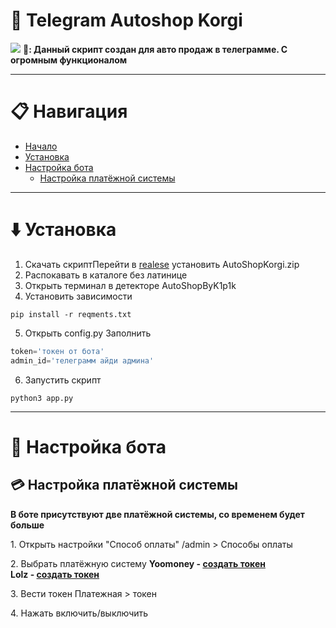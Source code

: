 # :dog: Telegram Autoshop Korgi
![](https://i.imgur.com/Lzch3s4.jpeg)
**🤖: Данный скрипт создан для авто продаж в телеграмме. С огромным функционалом**
___
# 📋 **Навигация**
* [Начало](#dog-telegram-autoshop-korgi)
* [Установка](#arrow_down-установка)
* [Настройка бота](#wrench-настройка-бота)
  -  [Настройка платёжной системы](#credit_card-настройка-платёжной-системы )


---
# :arrow_down: **Установка**
1. Скачать скриптПерейти в [realese](https://github.com/k1p1k-code/TgAutoShopKORGI/releases) установить AutoShopKorgi.zip 
2. Распокавать в каталоге без латинице 
3. Открыть терминал в детекторе AutoShopByK1p1k
4. Установить зависимости 
``` shell
pip install -r reqments.txt
```
5. Открыть config.py 
Заполнить
``` python 
token='токен от бота'
admin_id='телеграмм айди админа'
```
6. Запустить скрипт 
``` shell 
python3 app.py
```
___
# :wrench: **Настройка бота**
## :credit_card: Настройка платёжной системы 
**В боте присутствуют две платёжной системы, со временем будет больше**

1\. Открыть настройки "Способ оплаты"
/admin > Способы оплаты 

2\. Выбрать платёжную систему 
  **Yoomoney - [создать токен ](https://yoomoney.ru/myservices/new)**   
**Lolz - [создать токен ](https://lolz.live/account/api)**

3\. Вести токен 
Платежная > токен 

4\. Нажать включить/выключить 
